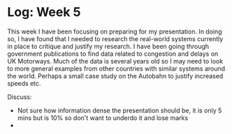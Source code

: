 # Log: Week 5

This week I have been focusing on preparing for my presentation. In doing so, I have found that I needed to research the real-world systems currently in place to critique and justify my research. I have been going through government publications to find data related to congestion and delays on UK Motorways.
Much of the data is several years old so I may need to look to more general examples from other countries with similar systems around the world. Perhaps a small case study on the Autobahn to justify increased speeds etc.



Discuss:

- Not sure how information dense the presentation should be, it is only 5 mins but is 10% so don't want to underdo it and lose marks
-
